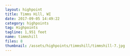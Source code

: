 ```yaml
---
layout: highpoint
title: Timms Hill, WI
date: 2017-09-05 14:49:22
category: highpoints
tag: Highpoints
tagline: 1,951 feet
name: timmshill
files: 8
thumbnail: /assets/highpoints/timmshill/timmshill-7.jpg
---
```

